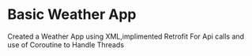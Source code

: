 # Basic Weather App 

Created a Weather App using XML,implimented Retrofit For Api calls and use of Coroutine to Handle Threads
